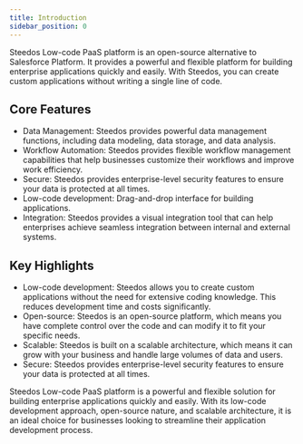 ```yaml
---
title: Introduction
sidebar_position: 0
---
```


<!-- Steedos Platform is open-source alternative to Salesforce Platform, that empowers businesses to create custom applications quickly and easily. With Steedos, companies can build and deploy applications in a fraction of the time it takes with traditional software development methods. The platform's intuitive drag-and-drop interface, coupled with its powerful backend, makes it easy for even non-technical users to create robust applications that meet their specific business needs.

At the core of Steedos Platform is its low-code development environment, which allows developers to create custom applications using pre-built components and templates. This approach significantly reduces the time and resources required for application development, enabling businesses to get their applications up and running in record time. Steedos also offers a wide range of pre-built connectors and integrations, making it easy to connect with other enterprise systems and data sources.

Steedos Platform's low-code development environment is complemented by a suite of tools and features that help businesses manage their applications throughout their lifecycle. These tools include version control, testing, and deployment automation, ensuring that applications are always up-to-date and functioning as intended. Steedos also offers robust security features, including role-based access control and data encryption, to keep your data safe and secure.

One of the key advantages of Steedos Platform is its flexibility. The platform is designed to be highly customizable, allowing businesses to tailor their applications to their specific needs. Whether you need a simple data entry form or a complex workflow management system, Steedos can help you build the perfect solution.

Steedos Platform also offers a range of deployment options, including on-premises, cloud, and hybrid deployments. This flexibility ensures that businesses can choose the deployment option that best suits their needs, whether they need to keep their data on-premises for security reasons or want the scalability and cost savings of a cloud deployment.

Another key advantage of Steedos Platform is its scalability. The platform is designed to grow with your business, enabling you to add new features and functionality as your needs evolve. Whether you need to add new users, integrate with new systems, or scale your application to handle more data, Steedos can help you do it quickly and easily.

Steedos Platform also offers a range of analytics and reporting tools that enable businesses to gain insights into their data and make informed decisions. The platform's built-in analytics tools allow users to create custom reports and dashboards, while its integration with popular business intelligence tools like Tableau and Power BI enables businesses to leverage their existing investments in these tools. -->

Steedos Low-code PaaS platform is an open-source alternative to Salesforce Platform. It provides a powerful and flexible platform for building enterprise applications quickly and easily. With Steedos, you can create custom applications without writing a single line of code.

## Core Features

- Data Management: Steedos provides powerful data management functions, including data modeling, data storage, and data analysis.
- Workflow Automation: Steedos provides flexible workflow management capabilities that help businesses customize their workflows and improve work efficiency.
- Secure: Steedos provides enterprise-level security features to ensure your data is protected at all times.
- Low-code development: Drag-and-drop interface for building applications.
- Integration: Steedos provides a visual integration tool that can help enterprises achieve seamless integration between internal and external systems.

## Key Highlights

- Low-code development: Steedos allows you to create custom applications without the need for extensive coding knowledge. This reduces development time and costs significantly.
- Open-source: Steedos is an open-source platform, which means you have complete control over the code and can modify it to fit your specific needs.
- Scalable: Steedos is built on a scalable architecture, which means it can grow with your business and handle large volumes of data and users.
- Secure: Steedos provides enterprise-level security features to ensure your data is protected at all times.

Steedos Low-code PaaS platform is a powerful and flexible solution for building enterprise applications quickly and easily. With its low-code development approach, open-source nature, and scalable architecture, it is an ideal choice for businesses looking to streamline their application development process.
